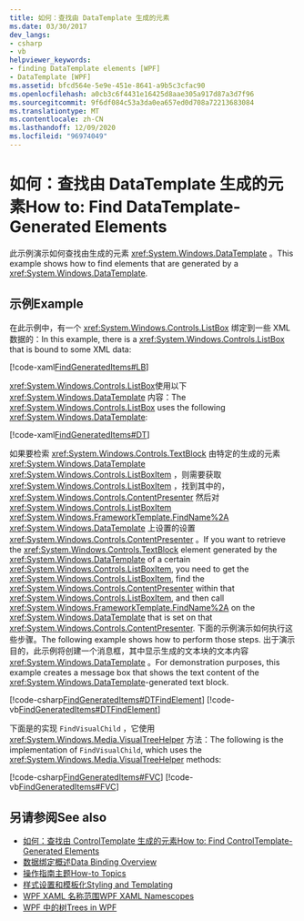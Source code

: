 ```yaml
---
title: 如何：查找由 DataTemplate 生成的元素
ms.date: 03/30/2017
dev_langs:
- csharp
- vb
helpviewer_keywords:
- finding DataTemplate elements [WPF]
- DataTemplate [WPF]
ms.assetid: bfcd564e-5e9e-451e-8641-a9b5c3cfac90
ms.openlocfilehash: a0cb3c6f4431e16425d8aae305a917d87a3d7f96
ms.sourcegitcommit: 9f6df084c53a3da0ea657ed0d708a72213683084
ms.translationtype: MT
ms.contentlocale: zh-CN
ms.lasthandoff: 12/09/2020
ms.locfileid: "96974049"
---
```

# <a name="how-to-find-datatemplate-generated-elements"></a><span data-ttu-id="ae0a3-102">如何：查找由 DataTemplate 生成的元素</span><span class="sxs-lookup"><span data-stu-id="ae0a3-102">How to: Find DataTemplate-Generated Elements</span></span>
<span data-ttu-id="ae0a3-103">此示例演示如何查找由生成的元素 <xref:System.Windows.DataTemplate> 。</span><span class="sxs-lookup"><span data-stu-id="ae0a3-103">This example shows how to find elements that are generated by a <xref:System.Windows.DataTemplate>.</span></span>  
  
## <a name="example"></a><span data-ttu-id="ae0a3-104">示例</span><span class="sxs-lookup"><span data-stu-id="ae0a3-104">Example</span></span>  
 <span data-ttu-id="ae0a3-105">在此示例中，有一个 <xref:System.Windows.Controls.ListBox> 绑定到一些 XML 数据的：</span><span class="sxs-lookup"><span data-stu-id="ae0a3-105">In this example, there is a <xref:System.Windows.Controls.ListBox> that is bound to some XML data:</span></span>  
  
 [!code-xaml[FindGeneratedItems#LB](~/samples/snippets/csharp/VS_Snippets_Wpf/FindGeneratedItems/CSharp/Window1.xaml#lb)]  
  
 <span data-ttu-id="ae0a3-106"><xref:System.Windows.Controls.ListBox>使用以下 <xref:System.Windows.DataTemplate> 内容：</span><span class="sxs-lookup"><span data-stu-id="ae0a3-106">The <xref:System.Windows.Controls.ListBox> uses the following <xref:System.Windows.DataTemplate>:</span></span>  
  
 [!code-xaml[FindGeneratedItems#DT](~/samples/snippets/csharp/VS_Snippets_Wpf/FindGeneratedItems/CSharp/Window1.xaml#dt)]  
  
 <span data-ttu-id="ae0a3-107">如果要检索 <xref:System.Windows.Controls.TextBlock> 由特定的生成的元素 <xref:System.Windows.DataTemplate> <xref:System.Windows.Controls.ListBoxItem> ，则需要获取 <xref:System.Windows.Controls.ListBoxItem> ，找到其中的， <xref:System.Windows.Controls.ContentPresenter> 然后对 <xref:System.Windows.Controls.ListBoxItem> <xref:System.Windows.FrameworkTemplate.FindName%2A> <xref:System.Windows.DataTemplate> 上设置的设置 <xref:System.Windows.Controls.ContentPresenter> 。</span><span class="sxs-lookup"><span data-stu-id="ae0a3-107">If you want to retrieve the <xref:System.Windows.Controls.TextBlock> element generated by the <xref:System.Windows.DataTemplate> of a certain <xref:System.Windows.Controls.ListBoxItem>, you need to get the <xref:System.Windows.Controls.ListBoxItem>, find the <xref:System.Windows.Controls.ContentPresenter> within that <xref:System.Windows.Controls.ListBoxItem>, and then call <xref:System.Windows.FrameworkTemplate.FindName%2A> on the <xref:System.Windows.DataTemplate> that is set on that <xref:System.Windows.Controls.ContentPresenter>.</span></span> <span data-ttu-id="ae0a3-108">下面的示例演示如何执行这些步骤。</span><span class="sxs-lookup"><span data-stu-id="ae0a3-108">The following example shows how to perform those steps.</span></span> <span data-ttu-id="ae0a3-109">出于演示目的，此示例将创建一个消息框，其中显示生成的文本块的文本内容 <xref:System.Windows.DataTemplate> 。</span><span class="sxs-lookup"><span data-stu-id="ae0a3-109">For demonstration purposes, this example creates a message box that shows the text content of the <xref:System.Windows.DataTemplate>-generated text block.</span></span>  
  
 [!code-csharp[FindGeneratedItems#DTFindElement](~/samples/snippets/csharp/VS_Snippets_Wpf/FindGeneratedItems/CSharp/Window1.xaml.cs#dtfindelement)]
 [!code-vb[FindGeneratedItems#DTFindElement](~/samples/snippets/visualbasic/VS_Snippets_Wpf/FindGeneratedItems/VisualBasic/Window1.xaml.vb#dtfindelement)]  
  
 <span data-ttu-id="ae0a3-110">下面是的实现 `FindVisualChild` ，它使用 <xref:System.Windows.Media.VisualTreeHelper> 方法：</span><span class="sxs-lookup"><span data-stu-id="ae0a3-110">The following is the implementation of `FindVisualChild`, which uses the <xref:System.Windows.Media.VisualTreeHelper> methods:</span></span>  
  
 [!code-csharp[FindGeneratedItems#FVC](~/samples/snippets/csharp/VS_Snippets_Wpf/FindGeneratedItems/CSharp/Window1.xaml.cs#fvc)]
 [!code-vb[FindGeneratedItems#FVC](~/samples/snippets/visualbasic/VS_Snippets_Wpf/FindGeneratedItems/VisualBasic/Window1.xaml.vb#fvc)]  
  
## <a name="see-also"></a><span data-ttu-id="ae0a3-111">另请参阅</span><span class="sxs-lookup"><span data-stu-id="ae0a3-111">See also</span></span>

- [<span data-ttu-id="ae0a3-112">如何：查找由 ControlTemplate 生成的元素</span><span class="sxs-lookup"><span data-stu-id="ae0a3-112">How to: Find ControlTemplate-Generated Elements</span></span>](../controls/how-to-find-controltemplate-generated-elements.md)
- [<span data-ttu-id="ae0a3-113">数据绑定概述</span><span class="sxs-lookup"><span data-stu-id="ae0a3-113">Data Binding Overview</span></span>](/dotnet/desktop-wpf/data/data-binding-overview)
- [<span data-ttu-id="ae0a3-114">操作指南主题</span><span class="sxs-lookup"><span data-stu-id="ae0a3-114">How-to Topics</span></span>](data-binding-how-to-topics.md)
- [<span data-ttu-id="ae0a3-115">样式设置和模板化</span><span class="sxs-lookup"><span data-stu-id="ae0a3-115">Styling and Templating</span></span>](/dotnet/desktop-wpf/fundamentals/styles-templates-overview)
- [<span data-ttu-id="ae0a3-116">WPF XAML 名称范围</span><span class="sxs-lookup"><span data-stu-id="ae0a3-116">WPF XAML Namescopes</span></span>](../advanced/wpf-xaml-namescopes.md)
- [<span data-ttu-id="ae0a3-117">WPF 中的树</span><span class="sxs-lookup"><span data-stu-id="ae0a3-117">Trees in WPF</span></span>](../advanced/trees-in-wpf.md)
